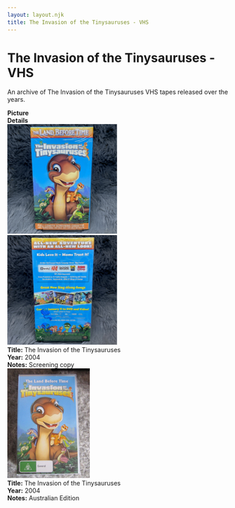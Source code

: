 ```yaml
---
layout: layout.njk
title: The Invasion of the Tinysauruses - VHS
---
```


# The Invasion of the Tinysauruses - VHS

An archive of The Invasion of the Tinysauruses VHS tapes released over the years.

<div class="item-table">
  <div class="item-header">
    <div class="item-image"><strong>Picture</strong></div>
    <div class="item-details"><strong>Details</strong></div>
  </div>

<div class="item-entry" id="lbt11-screener-back-144">
    <div class="item-image">
      <a href="/images/media/vhs/11/lbt11-screener-front.jpg" data-lightbox="books" data-title="The Invasion of the Tinysauruses">
        <div class="img-box">
          <img src="/images/media/vhs/11/lbt11-screener-front.jpg" alt="The Invasion of the Tinysauruses" style="height:250px; object-fit:cover;" / loading="lazy">
        </div>
      </a>
      <a href="/images/media/vhs/11/lbt11-screener-back.jpg" data-lightbox="books" data-title="The Invasion of the Tinysauruses">
        <div class="img-box">
          <img src="/images/media/vhs/11/lbt11-screener-back.jpg" alt="The Invasion of the Tinysauruses" style="height:250px; object-fit:cover;" / loading="lazy">
        </div>
      </a>
    </div>
    <div class="item-details">
      <strong>Title:</strong> The Invasion of the Tinysauruses<br/>
      <strong>Year:</strong> 2004<br/>
      <strong>Notes:</strong> Screening copy<br/>
    </div>
  </div>

<div class="item-entry" id="LBT11-vhs-au-155">
    <div class="item-image">
      <a href="/images/media/vhs/11/LBT11-vhs-au.jpg" data-lightbox="img" data-title="The Invasion of the Tinysauruses">
        <div class="img-box">
          <img src="/images/media/vhs/11/LBT11-vhs-au.jpg" alt="The Invasion of the Tinysauruses" style="height:250px; object-fit:cover;" loading="lazy"/>
        </div>
      </a>
    </div>
    <div class="item-details">
      <strong>Title:</strong> The Invasion of the Tinysauruses<br/>
      <strong>Year:</strong> 2004<br/>
      <strong>Notes:</strong> Australian Edition<br/>
    </div>
  </div>

</div>
</div>